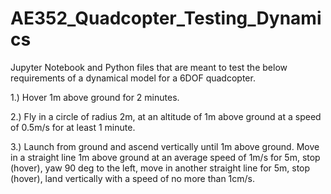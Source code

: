# AE352_Quadcopter_Testing_Dynamics

Jupyter Notebook and Python files that are meant to test the below requirements of a dynamical model for a 6DOF quadcopter.

1.) Hover 1m above ground for 2 minutes.

2.) Fly in a circle of radius 2m, at an altitude of 1m above ground at a speed of 0.5m/s for at least 1 minute.

3.) Launch from ground and ascend vertically until 1m above ground. Move in a straight line 1m above ground at an average speed of 1m/s for 5m, stop (hover), yaw 90 deg to the left, move in another straight line for 5m, stop (hover), land vertically with a speed of no more than 1cm/s.
